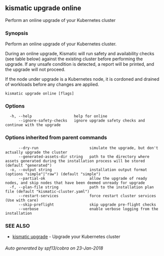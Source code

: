 ## kismatic upgrade online

Perform an online upgrade of your Kubernetes cluster

### Synopsis


Perform an online upgrade of your Kubernetes cluster.

During an online upgrade, Kismatic will run safety and availability checks (see table below) against the
existing cluster before performing the upgrade. If any unsafe condition is detected, a report will
be printed, and the upgrade will not proceed.

If the node under upgrade is a Kubernetes node, it is cordoned and drained of workloads
before any changes are applied.


```
kismatic upgrade online [flags]
```

### Options

```
  -h, --help                   help for online
      --ignore-safety-checks   ignore upgrade safety checks and continue with the upgrade
```

### Options inherited from parent commands

```
      --dry-run                       simulate the upgrade, but don't actually upgrade the cluster
      --generated-assets-dir string   path to the directory where assets generated during the installation process will be stored (default "generated")
  -o, --output string                 installation output format (options "simple"|"raw") (default "simple")
      --partial-ok                    allow the upgrade of ready nodes, and skip nodes that have been deemed unready for upgrade
  -f, --plan-file string              path to the installation plan file (default "kismatic-cluster.yaml")
      --restart-services              force restart cluster services (Use with care)
      --skip-preflight                skip upgrade pre-flight checks
      --verbose                       enable verbose logging from the installation
```

### SEE ALSO
* [kismatic upgrade](kismatic_upgrade.md)	 - Upgrade your Kubernetes cluster

###### Auto generated by spf13/cobra on 23-Jan-2018

